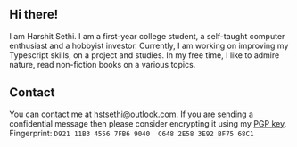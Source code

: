 ## Hi there!

I am Harshit Sethi. I am a first-year college student, a self-taught computer enthusiast and a hobbyist investor. Currently, I am working on improving my Typescript skills, on a project and studies. In my free time, I like to admire nature, read non-fiction books on a various topics.

## Contact

You can contact me at [hstsethi@outlook.com](mailto:hstsethi@outlook.com). If you are sending a confidential message then please consider encrypting it using my [PGP key](https://raw.githubusercontent.com/hstsethi/hstsethi/main/hst-sethi-key.asc). Fingerprint: `D921 11B3 4556 7FB6 9040  C648 2E58 3E92 BF75 68C1`
